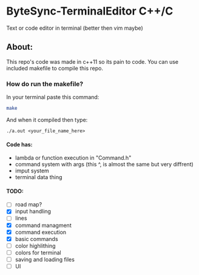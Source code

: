 # ByteSync-TerminalEditor C++/C
Text or code editor in terminal (better then vim maybe)
## About:
This repo's code was made in c++11 so its pain to code.
You can use included makefile to compile this repo.
### How do run the makefile?
In your terminal paste this command:
```zsh
make
```
And when it compiled then type:
```
./a.out <your_file_name_here>
```
#### Code has:
- lambda or function execution in "Command.h"
- command system with args (this ^, is almost the same but very diffrent)
- imput system
- terminal data thing
#### TODO:
- [ ] road map?
- [x] input handling
- [ ] lines
- [x] command managment
- [x] command execution
- [x] basic commands
- [ ] color highlithing
- [ ] colors for terminal
- [ ] saving and loading files
- [ ] UI
